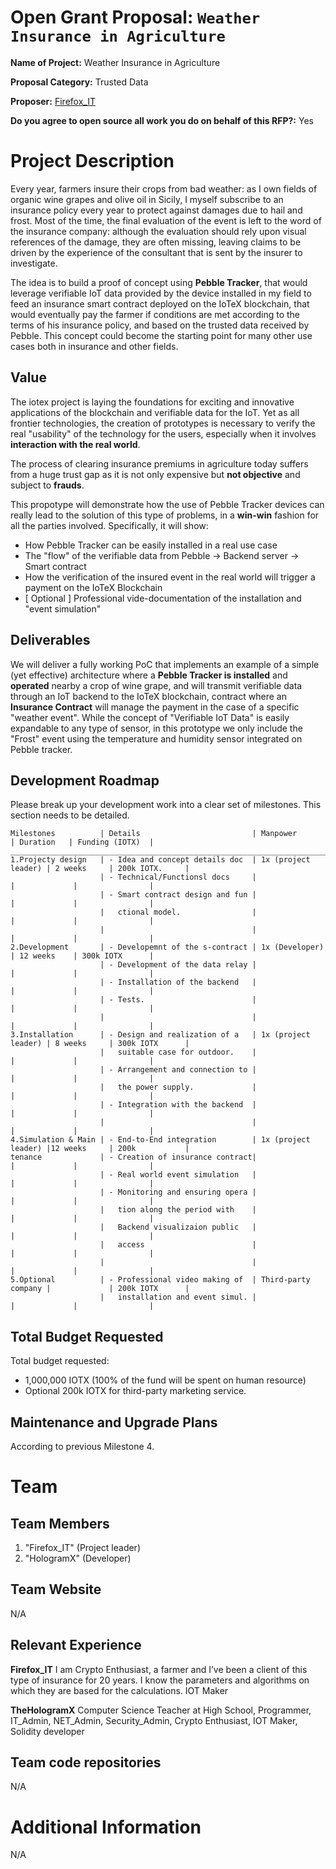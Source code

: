 # Open Grant Proposal: `Weather Insurance in Agriculture`

**Name of Project:** Weather Insurance in Agriculture

**Proposal Category:** Trusted Data

**Proposer:** [Firefox_IT](https://t.me/Firefox_IT)

**Do you agree to open source all work you do on behalf of this RFP?:** Yes

# Project Description

Every year, farmers insure their crops from bad weather: as I own fields of organic wine grapes and olive oil in Sicily, I myself subscribe to an insurance policy every year to protect against damages due to hail and frost. Most of the time, the final evaluation of the event is left to the word of the insurance company: although the evaluation should rely upon visual references of the damage, they are often missing, leaving claims to be driven by the experience of the consultant that is sent by the insurer to investigate. 

The idea is to build a proof of concept using **Pebble Tracker**, that would leverage verifiable IoT data provided by the device installed in my field to feed an insurance smart contract deployed on the IoTeX blockchain, that would eventually pay the farmer if conditions are met according to the terms of his insurance policy, and based on the trusted data received by Pebble. This concept could become the starting point for many other use cases both in insurance and other fields.

## Value

The iotex project is laying the foundations for exciting and innovative applications of the blockchain and verifiable data for the IoT. Yet as all frontier technologies, the creation of prototypes is necessary to verify the real "usability" of the technology for the users, especially when it involves **interaction with the real world**.

The process of clearing insurance premiums in agriculture today suffers from a huge trust gap as it is not only expensive but **not objective** and subject to **frauds**. 

This propotype will demonstrate how the use of Pebble Tracker devices can really lead to the solution of this type of problems, in a **win-win** fashion for all the parties involved. Specifically, it will show:

- How Pebble Tracker can be easily installed in a real use case
- The "flow" of the verifiable data from Pebble -> Backend server -> Smart contract
- How the verification of the insured event in the real world will trigger a payment on the IoTeX Blockchain
- [ Optional ] Professional vide-documentation of the installation and "event simulation"


## Deliverables

We will deliver a fully working PoC that implements an example of a simple (yet effective) architecture where a **Pebble Tracker is installed** and **operated** nearby a crop of wine grape, and will transmit verifiable data through an IoT backend to the IoTeX blockchain, contract where an **Insurance Contract** will manage the payment in the case of a specific "weather event". While the concept of "Verifiable IoT Data" is easily expandable to any type of sensor, in this prototype we only include the "Frost" event using the temperature and humidity sensor integrated on Pebble tracker.

## Development Roadmap

Please break up your development work into a clear set of milestones. This section needs to be detailed.

```
Milestones          | Details                         | Manpower            | Duration   | Funding (IOTX)  |
___________________________________________________________________________________________________________
1.Projecty design   | - Idea and concept details doc  | 1x (project leader) | 2 weeks     | 200k IOTX.     |
                    | - Technical/Functionsl docs     |                     |             |                |
                    | - Smart contract design and fun |                     |             |                |
                    |   ctional model.                |                     |             |                |
                    |                                 |                     |             |                |
2.Development       | - Developemnt of the s-contract | 1x (Developer)      | 12 weeks    | 300k IOTX      |
                    | - Development of the data relay |                     |             |                |
                    | - Installation of the backend   |                     |             |                |                    
                    | - Tests.                        |                     |             |                |
                    |                                 |                     |             |                |
3.Installation      | - Design and realization of a   | 1x (project leader) | 8 weeks     | 300k IOTX      |
                    |   suitable case for outdoor.    |                     |             |                |
                    | - Arrangement and connection to |                     |             |                |
                    |   the power supply.             |                     |             |                |
                    | - Integration with the backend  |                     |             |                |
                    |                                 |                     |             |                |
4.Simulation & Main | - End-to-End integration        | 1x (project leader) |12 weeks     | 200k           |
tenance             | - Creation of insurance contract|                     |             |                |
                    | - Real world event simulation   |                     |             |                |
                    | - Monitoring and ensuring opera |                     |             |                |
                    |   tion along the period with    |                     |             |                |
                    |   Backend visualizaion public   |                     |             |                |
                    |   access                        |                     |             |                |
                    |                                 |                     |             |                |
5.Optional          | - Professional video making of  | Third-party company |             | 200k IOTX      |
                    |   installation and event simul. |                     |             |                |

```
## Total Budget Requested

Total budget requested: 
 - 1,000,000 IOTX (100% of the fund will be spent on human resource)
 - Optional 200k IOTX for third-party marketing service.

## Maintenance and Upgrade Plans

According to previous Milestone 4.	

# Team

## Team Members

1. "Firefox_IT" (Project leader) 
2. "HologramX" (Developer)

## Team Website

N/A

## Relevant Experience

**Firefox_IT**
I am Crypto Enthusiast, a farmer and I’ve been a client of this type of insurance for 20 years. I know the parameters and algorithms on which they are based for the calculations. IOT Maker

**TheHologramX**
Computer Science Teacher at High School, Programmer, IT_Admin, NET_Admin, Security_Admin, Crypto Enthusiast, IOT Maker, Solidity developer


## Team code repositories
N/A

# Additional Information
N/A
